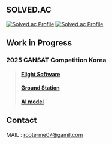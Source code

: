 <!--
![header](https://capsule-render.vercel.app/api?type=rect&height=200&color=black&text=rooterMe&fontAlignY=47&fontAlign=50&section=header&reversal=false&fontColor=FFFFFF&textBg=false&fontSize=100&animation=twinkling&desc=happy%20coding&descAlign=60&strokeWidth=1&stroke=616161)
-->

## SOLVED.AC

[![Solved.ac Profile](http://mazassumnida.wtf/api/v2/generate_badge?boj=nkm5246)](https://solved.ac/profile/nkm5246/)
[![Solved.ac Profile](http://mazassumnida.wtf/api/v2/generate_badge?boj=nkmin)](https://solved.ac/profile/nkmin/)
<!--[![Solved.ac Profile](http://mazassumnida.wtf/api/v2/generate_badge?boj=ssspypsss)](https://solved.ac/profile/ssspypsss/)-->

## Work in Progress
### 2025 CANSAT Competition Korea
> #### [Flight Software](https://github.com/rooterMe/2025_CANSAT_FSW)
> #### [Ground Station](https://github.com/rooterMe/2025_CANSAT_GS)
> #### [AI model](https://github.com/rooterMe/2025_CANSAT_AI)
> 
<!--
### 71st Chungbuk Science Exhibition

> #### GeoARt?
-->

## Contact

MAIL : rooterme07@gamil.com
